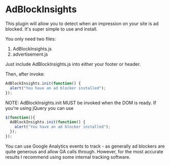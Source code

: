 AdBlockInsights
===============

This plugin will allow you to detect when an impression on your site is ad blocked. It's super simple to use and install.

You only need two files:

  1. AdBlockInsights.js
  2. advertisement.js

Just include AdBlockInsights.js into either your footer or header.

<script src="AdBlockInsights.js"></script>

Then, after invoke:
```javascript
AdBlockInsights.init(function() {
  alert("You have an ad blocker installed");
});
```

NOTE: AdBlockInsights.init MUST be invoked when the DOM is ready. If you're using jQuery you can use

```javascript
$(function(){ 
  AdBlockInsights.init(function() {
    alert("You have an ad blocker installed");
  });
});
```

You can use Google Analytics events to track - as generally ad blockers are quite generous and allow GA calls through. 
However, for the most accurate results I recommend using some internal tracking software.
